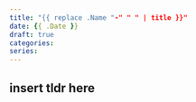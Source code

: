 ```yaml
---
title: "{{ replace .Name "-" " " | title }}"
date: {{ .Date }}
draft: true
categories:
series:
---
```

insert tldr here
---

